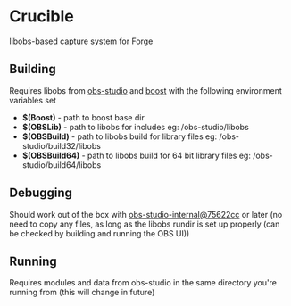 # Crucible
libobs-based capture system for Forge

## Building
Requires libobs from [obs-studio](https://github.com/ForgeGaming/obs-studio-internal) and [boost](http://www.boost.org) with the following environment variables set

- __$(Boost)__ - path to boost base dir
- __$(OBSLib)__ - path to libobs for includes eg: /obs-studio/libobs
- __$(OBSBuild)__ - path to libobs build for library files eg: /obs-studio/build32/libobs
- __$(OBSBuild64)__ - path to libobs build for 64 bit library files eg: /obs-studio/build64/libobs

## Debugging
Should work out of the box with [obs-studio-internal@75622cc](https://github.com/ForgeGaming/obs-studio-internal/commit/75622cc147f6c73f19355f7d92f349bab208b489) or later (no need to copy any files, as long as the libobs rundir is set up properly (can be checked by building and running the OBS UI))

## Running
Requires modules and data from obs-studio in the same directory you're running from (this will change in future)
